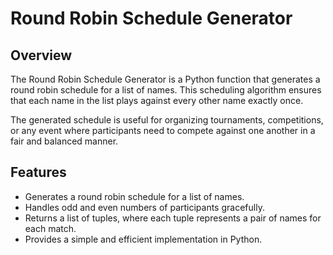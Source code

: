 # Round Robin Schedule Generator

## Overview

The Round Robin Schedule Generator is a Python function that generates a round robin schedule for a list of names. This scheduling algorithm ensures that each name in the list plays against every other name exactly once.

The generated schedule is useful for organizing tournaments, competitions, or any event where participants need to compete against one another in a fair and balanced manner.

## Features

- Generates a round robin schedule for a list of names.
- Handles odd and even numbers of participants gracefully.
- Returns a list of tuples, where each tuple represents a pair of names for each match.
- Provides a simple and efficient implementation in Python.
